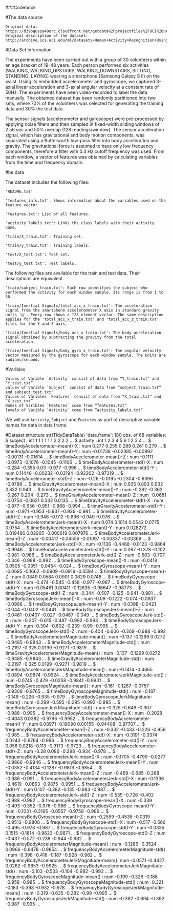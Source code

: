 ###Codebook

#The data source

    Original data: https://d396qusza40orc.cloudfront.net/getdata%2Fprojectfiles%2FUCI%20HAR%20Dataset.zip
    Original description of the dataset: http://archive.ics.uci.edu/ml/datasets/Human+Activity+Recognition+Using+Smartphones


#Data Set Information

The experiments have been carried out with a group of 30 volunteers within an age bracket of 19-48 years. Each person performed six activities (WALKING, WALKING_UPSTAIRS, WALKING_DOWNSTAIRS, SITTING, STANDING, LAYING) wearing a smartphone (Samsung Galaxy S II) on the waist. Using its embedded accelerometer and gyroscope, we captured 3-axial linear acceleration and 3-axial angular velocity at a constant rate of 50Hz. The experiments have been video-recorded to label the data manually. The obtained dataset has been randomly partitioned into two sets, where 70% of the volunteers was selected for generating the training data and 30% the test data.

The sensor signals (accelerometer and gyroscope) were pre-processed by applying noise filters and then sampled in fixed-width sliding windows of 2.56 sec and 50% overlap (128 readings/window). The sensor acceleration signal, which has gravitational and body motion components, was separated using a Butterworth low-pass filter into body acceleration and gravity. The gravitational force is assumed to have only low frequency components, therefore a filter with 0.3 Hz cutoff frequency was used. From each window, a vector of features was obtained by calculating variables from the time and frequency domain.

#he data

The dataset includes the following files:

    'README.txt'

    'features_info.txt': Shows information about the variables used on the feature vector.

    'features.txt': List of all features.

    'activity_labels.txt': Links the class labels with their activity name.

    'train/X_train.txt': Training set.

    'train/y_train.txt': Training labels.

    'test/X_test.txt': Test set.

    'test/y_test.txt': Test labels.

The following files are available for the train and test data. Their descriptions are equivalent.

    'train/subject_train.txt': Each row identifies the subject who performed the activity for each window sample. Its range is from 1 to 30.

    'train/Inertial Signals/total_acc_x_train.txt': The acceleration signal from the smartphone accelerometer X axis in standard gravity units 'g'. Every row shows a 128 element vector. The same description applies for the 'total_acc_x_train.txt' and 'total_acc_z_train.txt' files for the Y and Z axis.

    'train/Inertial Signals/body_acc_x_train.txt': The body acceleration signal obtained by subtracting the gravity from the total acceleration.

    'train/Inertial Signals/body_gyro_x_train.txt': The angular velocity vector measured by the gyroscope for each window sample. The units are radians/second.

#Varibles

    Values of Varible `Activity` consist of data from “Y_train.txt” and “Y_test.txt”
    values of Varible `Subject` consist of data from “subject_train.txt” and subject_test.txt"
    Values of Varibles `Features` consist of data from “X_train.txt” and “X_test.txt”
    Names of Varibles `Features` come from “features.txt”
    levels of Varible `Activity` come from “activity_labels.txt”

 We will use `Activity`, `Subject` and `Features` as part of descriptive variable names for data in data frame.
 
#Dataset structure
	str(TidyDataTable)
	'data.frame':	180 obs. of  68 variables:
	 $ subject                                       : int  1 1 1 1 1 1 2 2 2 2 ...
	 $ activity                                      : int  1 2 3 4 5 6 1 2 3 4 ...
	 $ timeBodyAccelerometer-mean()-X                : num  0.277 0.255 0.289 0.261 0.279 ...
	 $ timeBodyAccelerometer-mean()-Y                : num  -0.01738 -0.02395 -0.00992 -0.00131 -0.01614 ...
	 $ timeBodyAccelerometer-mean()-Z                : num  -0.1111 -0.0973 -0.1076 -0.1045 -0.1106 ...
	 $ timeBodyAccelerometer-std()-X                 : num  -0.284 -0.355 0.03 -0.977 -0.996 ...
	 $ timeBodyAccelerometer-std()-Y                 : num  0.11446 -0.00232 -0.03194 -0.92262 -0.97319 ...
	 $ timeBodyAccelerometer-std()-Z                 : num  -0.26 -0.0195 -0.2304 -0.9396 -0.9798 ...
	 $ timeGravityAccelerometer-mean()-X             : num  0.935 0.893 0.932 0.832 0.943 ...
	 $ timeGravityAccelerometer-mean()-Y             : num  -0.282 -0.362 -0.267 0.204 -0.273 ...
	 $ timeGravityAccelerometer-mean()-Z             : num  -0.0681 -0.0754 -0.0621 0.332 0.0135 ...
	 $ timeGravityAccelerometer-std()-X              : num  -0.977 -0.956 -0.951 -0.968 -0.994 ...
	 $ timeGravityAccelerometer-std()-Y              : num  -0.971 -0.953 -0.937 -0.936 -0.981 ...
	 $ timeGravityAccelerometer-std()-Z              : num  -0.948 -0.912 -0.896 -0.949 -0.976 ...
	 $ timeBodyAccelerometerJerk-mean()-X            : num  0.074 0.1014 0.0542 0.0775 0.0754 ...
	 $ timeBodyAccelerometerJerk-mean()-Y            : num  0.028272 0.019486 0.02965 -0.000619 0.007976 ...
	 $ timeBodyAccelerometerJerk-mean()-Z            : num  -0.00417 -0.04556 -0.01097 -0.00337 -0.00369 ...
	 $ timeBodyAccelerometerJerk-std()-X             : num  -0.1136 -0.4468 -0.0123 -0.9864 -0.9946 ...
	 $ timeBodyAccelerometerJerk-std()-Y             : num  0.067 -0.378 -0.102 -0.981 -0.986 ...
	 $ timeBodyAccelerometerJerk-std()-Z             : num  -0.503 -0.707 -0.346 -0.988 -0.992 ...
	 $ timeBodyGyroscope-mean()-X                    : num  -0.0418 0.0505 -0.0351 -0.0454 -0.024 ...
	 $ timeBodyGyroscope-mean()-Y                    : num  -0.0695 -0.1662 -0.0909 -0.0919 -0.0594 ...
	 $ timeBodyGyroscope-mean()-Z                    : num  0.0849 0.0584 0.0901 0.0629 0.0748 ...
	 $ timeBodyGyroscope-std()-X                     : num  -0.474 -0.545 -0.458 -0.977 -0.987 ...
	 $ timeBodyGyroscope-std()-Y                     : num  -0.05461 0.00411 -0.12635 -0.96647 -0.98773 ...
	 $ timeBodyGyroscope-std()-Z                     : num  -0.344 -0.507 -0.125 -0.941 -0.981 ...
	 $ timeBodyGyroscopeJerk-mean()-X                : num  -0.09 -0.1222 -0.074 -0.0937 -0.0996 ...
	 $ timeBodyGyroscopeJerk-mean()-Y                : num  -0.0398 -0.0421 -0.044 -0.0402 -0.0441 ...
	 $ timeBodyGyroscopeJerk-mean()-Z                : num  -0.0461 -0.0407 -0.027 -0.0467 -0.049 ...
	 $ timeBodyGyroscopeJerk-std()-X                 : num  -0.207 -0.615 -0.487 -0.992 -0.993 ...
	 $ timeBodyGyroscopeJerk-std()-Y                 : num  -0.304 -0.602 -0.239 -0.99 -0.995 ...
	 $ timeBodyGyroscopeJerk-std()-Z                 : num  -0.404 -0.606 -0.269 -0.988 -0.992 ...
	 $ timeBodyAccelerometerMagnitude-mean()         : num  -0.137 -0.1299 0.0272 -0.9485 -0.9843 ...
	 $ timeBodyAccelerometerMagnitude-std()          : num  -0.2197 -0.325 0.0199 -0.9271 -0.9819 ...
	 $ timeGravityAccelerometerMagnitude-mean()      : num  -0.137 -0.1299 0.0272 -0.9485 -0.9843 ...
	 $ timeGravityAccelerometerMagnitude-std()       : num  -0.2197 -0.325 0.0199 -0.9271 -0.9819 ...
	 $ timeBodyAccelerometerJerkMagnitude-mean()     : num  -0.1414 -0.4665 -0.0894 -0.9874 -0.9924 ...
	 $ timeBodyAccelerometerJerkMagnitude-std()      : num  -0.0745 -0.479 -0.0258 -0.9841 -0.9931 ...
	 $ timeBodyGyroscopeMagnitude-mean()             : num  -0.161 -0.1267 -0.0757 -0.9309 -0.9765 ...
	 $ timeBodyGyroscopeMagnitude-std()              : num  -0.187 -0.149 -0.226 -0.935 -0.979 ...
	 $ timeBodyGyroscopeJerkMagnitude-mean()         : num  -0.299 -0.595 -0.295 -0.992 -0.995 ...
	 $ timeBodyGyroscopeJerkMagnitude-std()          : num  -0.325 -0.649 -0.307 -0.988 -0.995 ...
	 $ frequencyBodyAccelerometer-mean()-X           : num  -0.2028 -0.4043 0.0382 -0.9796 -0.9952 ...
	 $ frequencyBodyAccelerometer-mean()-Y           : num  0.08971 -0.19098 0.00155 -0.94408 -0.97707 ...
	 $ frequencyBodyAccelerometer-mean()-Z           : num  -0.332 -0.433 -0.226 -0.959 -0.985 ...
	 $ frequencyBodyAccelerometer-std()-X            : num  -0.3191 -0.3374 0.0243 -0.9764 -0.996 ...
	 $ frequencyBodyAccelerometer-std()-Y            : num  0.056 0.0218 -0.113 -0.9173 -0.9723 ...
	 $ frequencyBodyAccelerometer-std()-Z            : num  -0.28 0.086 -0.298 -0.934 -0.978 ...
	 $ frequencyBodyAccelerometerJerk-mean()-X       : num  -0.1705 -0.4799 -0.0277 -0.9866 -0.9946 ...
	 $ frequencyBodyAccelerometerJerk-mean()-Y       : num  -0.0352 -0.4134 -0.1287 -0.9816 -0.9854 ...
	 $ frequencyBodyAccelerometerJerk-mean()-Z       : num  -0.469 -0.685 -0.288 -0.986 -0.991 ...
	 $ frequencyBodyAccelerometerJerk-std()-X        : num  -0.1336 -0.4619 -0.0863 -0.9875 -0.9951 ...
	 $ frequencyBodyAccelerometerJerk-std()-Y        : num  0.107 -0.382 -0.135 -0.983 -0.987 ...
	 $ frequencyBodyAccelerometerJerk-std()-Z        : num  -0.535 -0.726 -0.402 -0.988 -0.992 ...
	 $ frequencyBodyGyroscope-mean()-X               : num  -0.339 -0.493 -0.352 -0.976 -0.986 ...
	 $ frequencyBodyGyroscope-mean()-Y               : num  -0.1031 -0.3195 -0.0557 -0.9758 -0.989 ...
	 $ frequencyBodyGyroscope-mean()-Z               : num  -0.2559 -0.4536 -0.0319 -0.9513 -0.9808 ...
	 $ frequencyBodyGyroscope-std()-X                : num  -0.517 -0.566 -0.495 -0.978 -0.987 ...
	 $ frequencyBodyGyroscope-std()-Y                : num  -0.0335 0.1515 -0.1814 -0.9623 -0.9871 ...
	 $ frequencyBodyGyroscope-std()-Z                : num  -0.437 -0.572 -0.238 -0.944 -0.982 ...
	 $ frequencyBodyAccelerometerMagnitude-mean()    : num  -0.1286 -0.3524 0.0966 -0.9478 -0.9854 ...
	 $ frequencyBodyAccelerometerMagnitude-std()     : num  -0.398 -0.416 -0.187 -0.928 -0.982 ...
	 $ frequencyBodyAccelerometerJerkMagnitude-mean(): num  -0.0571 -0.4427 0.0262 -0.9853 -0.9925 ...
	 $ frequencyBodyAccelerometerJerkMagnitude-std() : num  -0.103 -0.533 -0.104 -0.982 -0.993 ...
	 $ frequencyBodyGyroscopeMagnitude-mean()        : num  -0.199 -0.326 -0.186 -0.958 -0.985 ...
	 $ frequencyBodyGyroscopeMagnitude-std()         : num  -0.321 -0.183 -0.398 -0.932 -0.978 ...
	 $ frequencyBodyGyroscopeJerkMagnitude-mean()    : num  -0.319 -0.635 -0.282 -0.99 -0.995 ...
	 $ frequencyBodyGyroscopeJerkMagnitude-std()     : num  -0.382 -0.694 -0.392 -0.987 -0.995 ...
	 
	 
	 